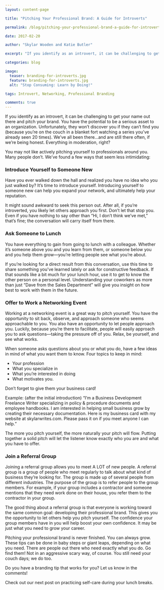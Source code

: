 ```yaml
---
layout: content-page

title: "Pitching Your Professional Brand: A Guide for Introverts"

permalink: /blog/pitching-your-professional-brand-a-guide-for-introverts/

date: 2017-02-20

author: "Skylar Wooden and Katie Butler"

excerpt: "If you identify as an introvert, it can be challenging to get your name out there and pitch your brand. You have the potential to be a serious asset to an organization. Unfortunately, they won’t discover you if they can’t find you."

categories: blog

image:
  teaser: branding-for-introverts.jpg
  feature: branding-for-introverts.jpg
  alt: "Stop Consuming: Learn by Doing!"

tags: Introvert, Networking, Professional Branding

comments: true
---
```


If you identify as an introvert, it can be challenging to get your name out there and pitch your brand. You have the potential to be a serious asset to an organization. Unfortunately, they won’t discover you if they can’t find you (because you’re on the couch in a blanket fort watching a series you’ve already seen 20 times). We’ve all been there...and are still there often, if we’re being honest. Everything in moderation, right? 

You may not like actively pitching yourself to professionals around you. Many people don’t. We’ve found a few ways that seem less intimidating:

### Introduce Yourself to Someone New

Have you ever walked down the hall and realized you have no idea who you just walked by? It’s time to introduce yourself. Introducing yourself to someone new can help you expand your network, and ultimately help your reputation. 

It might sound awkward to seek this person out. After all, if you’re introverted, you likely let others approach you first. Don’t let that stop you. Even if you have nothing to say other than “Hi, I don’t think we’ve met,” that’s fine; the conversation will carry itself from there. 

### Ask Someone to Lunch

You have everything to gain from going to lunch with a colleague. Whether it’s someone above you and you learn from them, or someone below you and you help them grow—you’re letting people see what you’re about. 

If you’re looking for a direct result from this conversation, use this time to share something you've learned lately or ask for constructive feedback. If that sounds like a bit much for your lunch hour, use it to get to know the other person on a personal level. Understanding your coworkers as more than just “Dave from the Sales Department” will give you insight on how best to work with them in the future. 

### Offer to Work a Networking Event

Working at a networking event is a great way to pitch yourself. You have the opportunity to sit back, observe, and approach someone who seems approachable to you. You also have an opportunity to let people approach you. Luckily, because you’re there to facilitate, people will easily approach you to ask questions—taking the pressure off of you. Relax, be yourself, and see what works. 

When someone asks questions about you or what you do, have a few ideas in mind of what you want them to know. Four topics to keep in mind: 

<ul>
  <li>Your profession</li>
  <li>What you specialize in</li>
  <li>What you’re interested in doing</li>
  <li>What motivates you.</li>
</ul>

Don’t forget to give them your business card! 

Example: (after the initial introduction) “I’m a Business Development Freelance Writer specializing in policy & procedure documents and employee handbooks. I am interested in helping small business grow by creating their necessary documentation. Here is my business card with my website at skylarwrites.com. Please pass it on if you meet anyone I can help.” 

The more you pitch yourself, the more naturally your pitch will flow. Putting together a solid pitch will let the listener know exactly who you are and what you have to offer. 

### Join a Referral Group

Joining a referral group allows you to meet A LOT of new people. A referral group is a group of people who meet regularly to talk about what kind of business they’re looking for. The group is made up of several people from different industries. The purpose of the group is to refer people to the group members. For example, if your group includes a contractor and someone mentions that they need work done on their house, you refer them to the contractor in your group.

The good thing about a referral group is that everyone is working toward the same common goal: developing their professional brand. This gives you the opportunity to let others help you pitch yourself. The confidence your group members have in you will help boost your own confidence. It may be just what you need to grow your career.  

Pitching your professional brand is never finished. You can always grow. These tips can be done in baby steps or giant leaps, depending on what you need. There are people out there who need exactly what you do. Go find them! Not in an aggressive scary way, of course. You still need your couch days; we do too. 

Do you have a branding tip that works for you? Let us know in the comments! 

Check out our next post on practicing self-care during your lunch breaks.